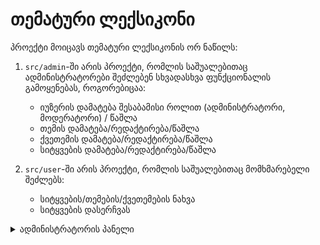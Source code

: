 # თემატური ლექსიკონი



პროექტი მოიცავს თემატური ლექსიკონის ორ ნაწილს:
1. ```src/admin```-ში არის პროექტი, რომლის საშუალებითაც ადმინისტრატორები შეძლებენ სხვადასხვა ფუნქციონალის გამოყენებას, როგორებიცაა:
    * იუზერის დამატება შესაბამისი როლით (ადმინისტრატორი, მოდერატორი) / წაშლა
    * თემის დამატება/რედაქტირება/წაშლა
    * ქვეთემის დამატება/რედაქტირება/წაშლა
    * სიტყვების დამატება/რედაქტირება/წაშლა

2. ```src/user```-ში არის პროექტი, რომლის საშუალებითაც მომხმარებელი შეძლებს:
   * სიტყვების/თემების/ქვეთემების ნახვა
   * სიტყვების დასერჩვას


<details>
  <summary>ადმინისტრატორის პანელი</summary>
  
  <details>
  <summary>კომპონენტები</summary>
  
  * TranslationComponent - გამოიყენება რესურსის(თემა, ქვეთემა) ქართული და ინგლისური მნიშვნელობის შესაყვანად (დასამატებლად და შესაცვლელად). იხნება მოდალის სახით. იღებს შემდეგ პარამეტრებს;
    * ```id``` - გადაეცემა მაშინ როცა ვცვლით რაიმეს თარგმანებს. მაგ: თემის უნიკალური იდენთიფიკატორი.
    * ```nameTranslations``` - თარგმანების მასივი, რომელშიც ყრია ქართული და ინგლისური მნიშვნელობები.
    * ```title``` - სათაური გახსნილი მოდალისთვის. მაგ: თემის დამატება, თემის რედაქტირება, ქვეთემის დამატება, ქვეთემის რედაქტირება.
    * ```isOpen``` - არის თუ არა ახლა გახსნილი მოდალი.
    * ```onSave``` - ფუნქცია რასაც გამოიძახებს ```შენახვა```-ზე დაკლიკების დროს.
    * ```onCancel``` - ფუნქცია რასაც გამოიძახებს ```გაუქმება```-ზე დაკლიკების დროს.
  

  </details>
  

</details>